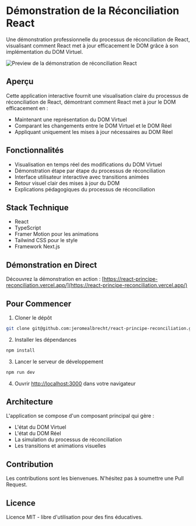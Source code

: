 # Démonstration de la Réconciliation React

Une démonstration professionnelle du processus de réconciliation de React, visualisant comment React met à jour efficacement le DOM grâce à son implémentation du DOM Virtuel.

![Preview de la démonstration de réconciliation React](https://react-principe-reconciliation.vercel.app/rc-preview.png)

## Aperçu

Cette application interactive fournit une visualisation claire du processus de réconciliation de React, démontrant comment React met à jour le DOM efficacement en :

- Maintenant une représentation du DOM Virtuel
- Comparant les changements entre le DOM Virtuel et le DOM Réel
- Appliquant uniquement les mises à jour nécessaires au DOM Réel

## Fonctionnalités

- Visualisation en temps réel des modifications du DOM Virtuel
- Démonstration étape par étape du processus de réconciliation
- Interface utilisateur interactive avec transitions animées
- Retour visuel clair des mises à jour du DOM
- Explications pédagogiques du processus de réconciliation

## Stack Technique

- React
- TypeScript
- Framer Motion pour les animations
- Tailwind CSS pour le style
- Framework Next.js

## Démonstration en Direct

Découvrez la démonstration en action : [https://react-principe-reconciliation.vercel.app/](https://react-principe-reconciliation.vercel.app/)

## Pour Commencer

1. Cloner le dépôt

```bash
git clone git@github.com:jeromealbrecht/react-principe-reconciliation.git
```

2. Installer les dépendances

```bash
npm install
```

3. Lancer le serveur de développement

```bash
npm run dev
```

4. Ouvrir [http://localhost:3000](http://localhost:3000) dans votre navigateur

## Architecture

L'application se compose d'un composant principal qui gère :

- L'état du DOM Virtuel
- L'état du DOM Réel
- La simulation du processus de réconciliation
- Les transitions et animations visuelles

## Contribution

Les contributions sont les bienvenues. N'hésitez pas à soumettre une Pull Request.

## Licence

Licence MIT - libre d'utilisation pour des fins éducatives.
